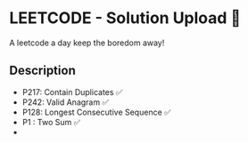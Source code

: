 # LEETCODE - Solution Upload 👋
A leetcode a day keep the boredom away! 

## Description
- P217: Contain Duplicates ✅
- P242: Valid Anagram ✅
- P128: Longest Consecutive Sequence ✅
- P1 : Two Sum ✅
- 
